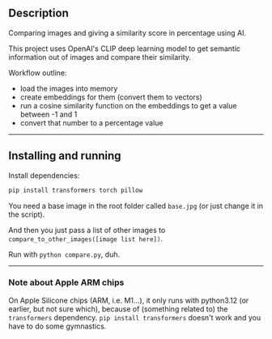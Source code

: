 ## Description

Comparing images and giving a similarity score in percentage using AI.

This project uses OpenAI's CLIP deep learning model to get semantic information out of images and compare their similarity.

Workflow outline:

- load the images into memory
- create embeddings for them (convert them to vectors)
- run a cosine similarity function on the embeddings to get a value between -1 and 1
- convert that number to a percentage value

---

## Installing and running

Install dependencies:

```sh
pip install transformers torch pillow
```

You need a base image in the root folder called `base.jpg` (or just change it in the script).

And then you just pass a list of other images to `compare_to_other_images([image list here])`.

Run with `python compare.py`, duh.

---

### Note about Apple ARM chips

On Apple Silicone chips (ARM, i.e. M1...), it only runs with python3.12 (or earlier, but not sure which),
because of (something related to) the `transformers` dependency. `pip install transformers` doesn't work
and you have to do some gymnastics.

